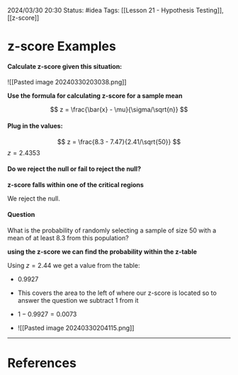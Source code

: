 2024/03/30 20:30
Status: #idea
Tags: [[Lesson 21 - Hypothesis Testing]], [[z-score]]

# z-score Examples

#### Calculate z-score given this situation:

![[Pasted image 20240330203038.png]]

**Use the formula for calculating z-score for a sample mean**

$$
z = \frac{\bar{x} - \mu}{\sigma/\sqrt{n}}
$$

#### Plug in the values:

$$
z = \frac{8.3 - 7.47}{2.41/\sqrt{50}}
$$
$z = 2.4353$

#### Do we reject the null or fail to reject the null?

**z-score falls within one of the critical regions**

We reject the null.

#### Question

What is the probability of randomly selecting a sample of size 50 with a mean of at least 8.3 from this population?

**using the z-score we can find the probability within the z-table**

Using $z=2.44$ we get a value from the table:

- 0.9927
- This covers the area to the left of where our z-score is located so to answer the question we subtract 1 from it
- $1-0.9927 = 0.0073$

- ![[Pasted image 20240330204115.png]]



---
# References

